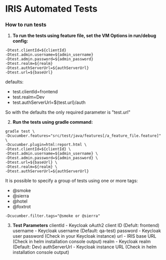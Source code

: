 # IRIS Automated Tests

### How to run tests

1. **To run the tests using feature file, set the VM Options in run/debug config:**

```
-Dtest.clientId=${clientId}
-Dtest.admin.username=${admin_username}
-Dtest.admin.password=${admin_password}
-Dtest.realm=${realm}
-Dtest.authServerUrl=${authServerUrl}
-Dtest.url=${baseUrl}
```

defaults:

* test.clientId=frontend
* test.realm=Dev
* test.authServerUrl=${test.url}/auth

So with the defaults the only required parameter is "test.url"

2. **Run the tests using gradle command:**

```
gradle test \
-Dcucumber.features="src/test/java/features[/a_feature_file.feature]" \
-Dcucumber.plugin=html:report.html \
-Dtest.clientId=${clientId} \
-Dtest.admin.username=${admin_username} \
-Dtest.admin.password=${admin_password} \
-Dtest.url=${baseUrl} \
-Dtest.realm=${realm} \
-Dtest.authServerUrl=${authServerUrl}
```
It is possible to specify a group of tests using one or more tags:
* @smoke
* @sierra
* @hotel
* @foxtrot
```
-Dcucumber.filter.tags="@smoke or @sierra"
```

3. **Test Parameters**
   clientId - Keycloak oAuth2 client ID (Defult: frontend)
   username - Keycloak username (Default: qa-test)
   password - Keycloak user password (Check in your Keycloak instance)
   url - IRIS base URL (Check in helm installation console output)
   realm - Keycloak realm (Default: Dev)
   authServerUrl - Keycloak instance URL (Check in helm installation console output)
